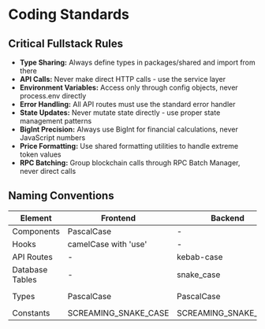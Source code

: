 # Coding Standards

## Critical Fullstack Rules

- **Type Sharing:** Always define types in packages/shared and import from there
- **API Calls:** Never make direct HTTP calls - use the service layer
- **Environment Variables:** Access only through config objects, never process.env directly
- **Error Handling:** All API routes must use the standard error handler
- **State Updates:** Never mutate state directly - use proper state management patterns
- **BigInt Precision:** Always use BigInt for financial calculations, never JavaScript numbers
- **Price Formatting:** Use shared formatting utilities to handle extreme token values
- **RPC Batching:** Group blockchain calls through RPC Batch Manager, never direct calls

## Naming Conventions

| Element | Frontend | Backend | Example |
|---------|----------|---------|---------|
| Components | PascalCase | - | `UserProfile.tsx` |
| Hooks | camelCase with 'use' | - | `useAuth.ts` |
| API Routes | - | kebab-case | `/api/user-profile` |
| Database Tables | - | snake_case | `user_profiles` |
| Types | PascalCase | PascalCase | `Portfolio`, `WorkflowExecution` |
| Constants | SCREAMING_SNAKE_CASE | SCREAMING_SNAKE_CASE | `DEFAULT_REFRESH_INTERVAL` |
